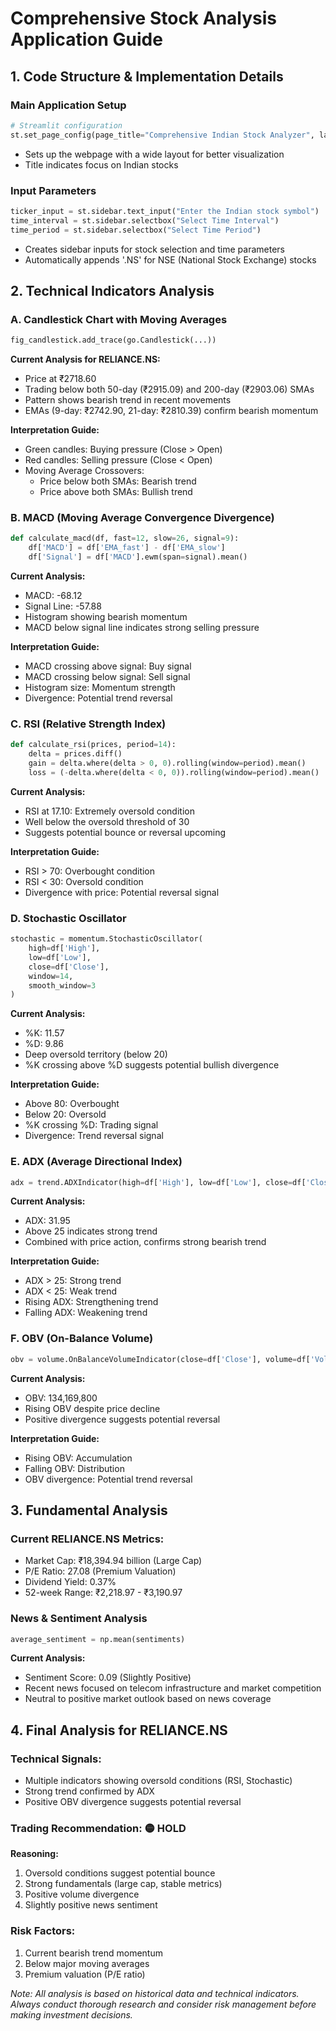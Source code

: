 # Comprehensive Stock Analysis Application Guide

## 1. Code Structure & Implementation Details

### Main Application Setup
```python
# Streamlit configuration
st.set_page_config(page_title="Comprehensive Indian Stock Analyzer", layout="wide")
```
- Sets up the webpage with a wide layout for better visualization
- Title indicates focus on Indian stocks

### Input Parameters
```python
ticker_input = st.sidebar.text_input("Enter the Indian stock symbol")
time_interval = st.sidebar.selectbox("Select Time Interval")
time_period = st.sidebar.selectbox("Select Time Period")
```
- Creates sidebar inputs for stock selection and time parameters
- Automatically appends '.NS' for NSE (National Stock Exchange) stocks

## 2. Technical Indicators Analysis

### A. Candlestick Chart with Moving Averages
```python
fig_candlestick.add_trace(go.Candlestick(...))
```
**Current Analysis for RELIANCE.NS:**
- Price at ₹2718.60
- Trading below both 50-day (₹2915.09) and 200-day (₹2903.06) SMAs
- Pattern shows bearish trend in recent movements
- EMAs (9-day: ₹2742.90, 21-day: ₹2810.39) confirm bearish momentum

**Interpretation Guide:**
- Green candles: Buying pressure (Close > Open)
- Red candles: Selling pressure (Close < Open)
- Moving Average Crossovers:
  - Price below both SMAs: Bearish trend
  - Price above both SMAs: Bullish trend

### B. MACD (Moving Average Convergence Divergence)
```python
def calculate_macd(df, fast=12, slow=26, signal=9):
    df['MACD'] = df['EMA_fast'] - df['EMA_slow']
    df['Signal'] = df['MACD'].ewm(span=signal).mean()
```
**Current Analysis:**
- MACD: -68.12
- Signal Line: -57.88
- Histogram showing bearish momentum
- MACD below signal line indicates strong selling pressure

**Interpretation Guide:**
- MACD crossing above signal: Buy signal
- MACD crossing below signal: Sell signal
- Histogram size: Momentum strength
- Divergence: Potential trend reversal

### C. RSI (Relative Strength Index)
```python
def calculate_rsi(prices, period=14):
    delta = prices.diff()
    gain = delta.where(delta > 0, 0).rolling(window=period).mean()
    loss = (-delta.where(delta < 0, 0)).rolling(window=period).mean()
```
**Current Analysis:**
- RSI at 17.10: Extremely oversold condition
- Well below the oversold threshold of 30
- Suggests potential bounce or reversal upcoming

**Interpretation Guide:**
- RSI > 70: Overbought condition
- RSI < 30: Oversold condition
- Divergence with price: Potential reversal signal

### D. Stochastic Oscillator
```python
stochastic = momentum.StochasticOscillator(
    high=df['High'],
    low=df['Low'],
    close=df['Close'],
    window=14,
    smooth_window=3
)
```
**Current Analysis:**
- %K: 11.57
- %D: 9.86
- Deep oversold territory (below 20)
- %K crossing above %D suggests potential bullish divergence

**Interpretation Guide:**
- Above 80: Overbought
- Below 20: Oversold
- %K crossing %D: Trading signal
- Divergence: Trend reversal signal

### E. ADX (Average Directional Index)
```python
adx = trend.ADXIndicator(high=df['High'], low=df['Low'], close=df['Close'], window=14)
```
**Current Analysis:**
- ADX: 31.95
- Above 25 indicates strong trend
- Combined with price action, confirms strong bearish trend

**Interpretation Guide:**
- ADX > 25: Strong trend
- ADX < 25: Weak trend
- Rising ADX: Strengthening trend
- Falling ADX: Weakening trend

### F. OBV (On-Balance Volume)
```python
obv = volume.OnBalanceVolumeIndicator(close=df['Close'], volume=df['Volume'])
```
**Current Analysis:**
- OBV: 134,169,800
- Rising OBV despite price decline
- Positive divergence suggests potential reversal

**Interpretation Guide:**
- Rising OBV: Accumulation
- Falling OBV: Distribution
- OBV divergence: Potential trend reversal

## 3. Fundamental Analysis

### Current RELIANCE.NS Metrics:
- Market Cap: ₹18,394.94 billion (Large Cap)
- P/E Ratio: 27.08 (Premium Valuation)
- Dividend Yield: 0.37%
- 52-week Range: ₹2,218.97 - ₹3,190.97

### News & Sentiment Analysis
```python
average_sentiment = np.mean(sentiments)
```
**Current Analysis:**
- Sentiment Score: 0.09 (Slightly Positive)
- Recent news focused on telecom infrastructure and market competition
- Neutral to positive market outlook based on news coverage

## 4. Final Analysis for RELIANCE.NS

### Technical Signals:
- Multiple indicators showing oversold conditions (RSI, Stochastic)
- Strong trend confirmed by ADX
- Positive OBV divergence suggests potential reversal

### Trading Recommendation: 🟡 HOLD
**Reasoning:**
1. Oversold conditions suggest potential bounce
2. Strong fundamentals (large cap, stable metrics)
3. Positive volume divergence
4. Slightly positive news sentiment

### Risk Factors:
1. Current bearish trend momentum
2. Below major moving averages
3. Premium valuation (P/E ratio)

*Note: All analysis is based on historical data and technical indicators. Always conduct thorough research and consider risk management before making investment decisions.*
